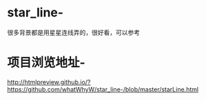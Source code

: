 # star_line-
很多背景都是用星星连线弄的，很好看，可以参考
# 项目浏览地址-
http://htmlpreview.github.io/?https://github.com/whatWhyW/star_line-/blob/master/starLine.html
